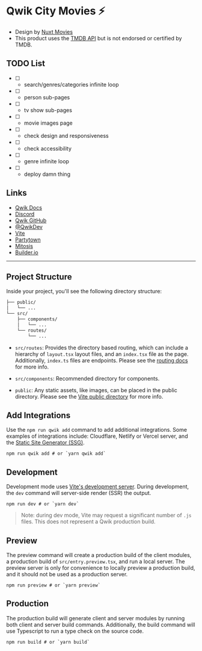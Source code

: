 # Qwik City Movies ⚡️

* Design by [Nuxt Movies](https://movies.nuxt.space/)
* This product uses the [TMDB API](https://www.themoviedb.org/documentation/api) but is not endorsed or certified by TMDB.

## TODO List

* [ ] - search/genres/categories infinite loop
* [ ] - person sub-pages
* [ ] - tv show sub-pages
* [ ] - movie images page
* [ ] - check design and responsiveness
* [ ] - check accessibility
* [ ] - genre infinite loop
* [ ] - deploy damn thing

## Links

* [Qwik Docs](https://qwik.builder.io/)
* [Discord](https://qwik.builder.io/chat)
* [Qwik GitHub](https://github.com/BuilderIO/qwik)
* [@QwikDev](https://twitter.com/QwikDev)
* [Vite](https://vitejs.dev/)
* [Partytown](https://partytown.builder.io/)
* [Mitosis](https://github.com/BuilderIO/mitosis)
* [Builder.io](https://www.builder.io/)

---

## Project Structure

Inside your project, you'll see the following directory structure:

```graphql
├── public/
│   └── ...
└── src/
    ├── components/
    │   └── ...
    └── routes/
        └── ...
```

* `src/routes`: Provides the directory based routing, which can include a hierarchy of `layout.tsx` layout files, and an `index.tsx` file as the page. Additionally, `index.ts` files are endpoints. Please see the [routing docs](https://qwik.builder.io/qwikcity/routing/overview/) for more info.

* `src/components`: Recommended directory for components.

* `public`: Any static assets, like images, can be placed in the public directory. Please see the [Vite public directory](https://vitejs.dev/guide/assets.html#the-public-directory) for more info.

## Add Integrations

Use the `npm run qwik add` command to add additional integrations. Some examples of integrations include: Cloudflare, Netlify or Vercel server, and the [Static Site Generator (SSG)](https://qwik.builder.io/qwikcity/static-site-generation/static-site-config/).

```shell
npm run qwik add # or `yarn qwik add`
```

## Development

Development mode uses [Vite's development server](https://vitejs.dev/). During development, the `dev` command will server-side render (SSR) the output.

```shell
npm run dev # or `yarn dev`
```

> Note: during dev mode, Vite may request a significant number of `.js` files. This does not represent a Qwik production build.

## Preview

The preview command will create a production build of the client modules, a production build of `src/entry.preview.tsx`, and run a local server. The preview server is only for convenience to locally preview a production build, and it should not be used as a production server.

```shell
npm run preview # or `yarn preview`
```

## Production

The production build will generate client and server modules by running both client and server build commands. Additionally, the build command will use Typescript to run a type check on the source code.

```shell
npm run build # or `yarn build`
```
